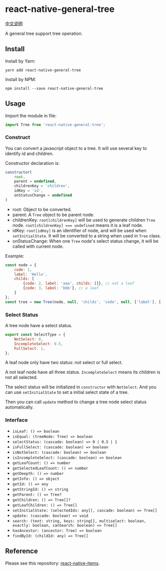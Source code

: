 # react-native-general-tree

[中文说明](README-zh_CN.md)

A general tree support tree operation.

## Install

Install by Yarn:

```shell
yarn add react-native-general-tree
```

Install by NPM:

```shell
npm install --save react-native-general-tree
```

## Usage

Import the module in file:

```javascript
import Tree from 'react-native-general-tree';
```

### Construct

You can convert a javascript object to a tree. It will use several key to identify id and children.

Constructor declaration is:

```javascript
constructor(
    root,
    parent = undefined,
    childrenKey = 'children',
    idKey = 'id',
    onStatusChange = undefined
)
```

* root: Object to be converted.
* parent: A `Tree` object to be parent node.
* childrenKey: `root[childrenKey]` will be used to generate children `Tree` node. `root[childrenKey] === undefined` means it is a leaf node.
* idKey: `root[idKey]` is an identifier of node, and will be used when `setInitialState`. It will be converted to a string when used in `Tree` class.
* onStatusChange: When one `Tree` node's select status change, it will be called with current node.

Example:

```javascript
const node = {
    code: 1,
    label: 'Hello',
    childs: [
        {code: 2, label: 'aaa', childs: []}, // not a leaf
        {code: 3, label: 'bbb'}, // a leaf
    ]
};
const tree = new Tree(node, null, 'childs', 'code', null, ['label'], ['label']);
```

### Select Status

A tree node have a select status.

```javascript
export const SelectType = {
    NotSelect: 0,
    IncompleteSelect: 0.5,
    FullSelect: 1,
};
```

A leaf node only have two status: not select or full select.

A not leaf node have all three status. `IncompleteSelect` means its children is not all selected.

The select status will be initialized in `constructor` with `NotSelect`. And you can use `setInitialState` to set a initial select state of a tree.

Then you can call `update` method to change a tree node select status automatically.

### Interface

* `isLeaf: () => boolean`
* `isEqual: (treeNode: Tree) => boolean`
* `selectStatus: (cascade: boolean) => 0 | 0.5 | 1`
* `isFullSelect: (cascade: boolean) => boolean`
* `isNotSelect: (cascade: boolean) => boolean`
* `isIncompleteSelect: (cascade: boolean) => boolean`
* `getLeafCount: () => number`
* `getSelectedLeafCount: () => number`
* `getDeepth: () => number`
* `getInfo: () => object`
* `getId: () => any`
* `getStringId: () => string`
* `getParent: () => Tree?`
* `getChildren: () => Tree[]?`
* `getLeafChildren: () => Tree[]`
* `setInitialState: (selectedIds: any[], cascade: boolean) => Tree[]`
* `update: (cascade: boolean) => void`
* `search: (text: string, keys: string[], multiselect: boolean, exactly: boolean, canSearch: boolean) => Tree[]`
* `hasAncestor: (ancestor: Tree) => boolean`
* `findById: (childId: any) => Tree[]`

## Reference

Please see this repository: [react-native-items](https://github.com/gaoxiaosong/react-native-items).